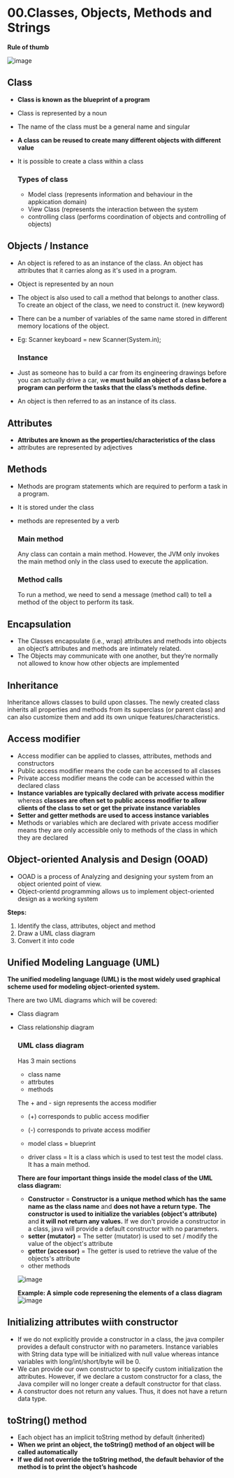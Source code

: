 # 00.Classes, Objects, Methods and Strings

**Rule of thumb**

![image](https://github.com/Fong20/Learning-repository/assets/150316121/9d87abdd-4774-4153-84b8-1ef585d7da04)

## Class
- **Class is known as the blueprint of a program**
- Class is represented by a noun
- The name of the class must be a general name and singular
- **A class can be reused to create many different objects with different value**
- It is possible to create a class within a class

  ### Types of class
  - Model class (represents information and behaviour in the appkication domain)
  - View Class (represents the interaction between the system
  - controlling class (performs coordination of objects and controlling of objects)

## Objects / Instance
- An object is refered to as an instance of the class. An object has attributes that it carries along as it's used in a program. 
- Object is represented by an noun
- The object is also used to call a method that belongs to another class. To create an object of the class, we need to construct it. (new keyword)
- There can be a number of variables of the same name stored in different memory locations of the object.
- Eg: Scanner keyboard = new Scanner(System.in);

  ### Instance
- Just as someone has to build a car from its engineering drawings before you can actually drive a car, w**e must build an
object of a class before a program can perform the tasks that the class’s methods define.**
- An object is then referred to as an instance of its class.
  
  
## Attributes
- **Attributes are known as the properties/characteristics of the class**
- attributes are represented by adjectives
  
## Methods
- Methods are program statements which are required to perform a task in a program.
- It is stored under the class
- methods are represented by a verb

  ### Main method
  Any class can contain a main method. However, the JVM only invokes the main method only in the class used to
execute the application.

  ### Method calls
  To run a method, we need to send a message (method call) to tell a method of the object to perform its task.

## Encapsulation
- The Classes encapsulate (i.e., wrap) attributes and methods into objects an object’s attributes and methods are intimately
related.
- The Objects may communicate with one another, but they’re normally not allowed to know how other objects are
implemented

## Inheritance
Inheritance allows classes to build upon classes. The newly created class inherits all properties and methods from its superclass (or parent class) and can also customize them and add its own unique features/characteristics.

## Access modifier
- Access modifier can be applied to classes, attributes, methods and constructors
- Public access modifier means the code can be accessed to all classes
- Private access modifier means the code can be accessed within the declared class
- **Instance variables are typically declared with private access modifier** whereas **classes are often set to public access modifier to allow clients of the class to set or get the private instance variables**
- **Setter and getter methods are used to access instance variables**
- Methods or variables which are declared with private access modifier means they are only accessible only to methods of the class in which they are declared

## Object-oriented Analysis and Design (OOAD)
- OOAD is a process of Analyzing and designing your system from an object oriented point of view.
- Object-orientd programming allows us to implement object-oriented design as a working system

**Steps:**
1. Identify the class, attributes, object and method
2. Draw a UML class diagram
3. Convert it into code

## Unified Modeling Language (UML)
**The unified modeling language (UML) is the most widely used graphical scheme used for modeling object-oriented system.**

There are two UML diagrams which will be covered:
- Class diagram
- Class relationship diagram

  ### UML class diagram
  Has 3 main sections
  - class name
  - attrbutes
  - methods
  
  The + and - sign represents the access modifier
  - (+) corresponds to public access modifier
  - (-) corresponds to private access modifier
  
  - model class = blueprint
  - driver class = It is a class which is used to test test the model class. It has a main method.
  
  **There are four important things inside the model class of the UML class diagram:**
  - **Constructor** = **Constructor is a unique method which has the same name as the class name** and **does not have a return type.** **The constructor is used to initialize the variables (object's attribute)** and **it will not return any values.** If we don't provide a constructor in a class, java will provide a default constructor with no parameters.
  - **setter (mutator)** = The setter (mutator) is used to set / modify the value of the object's attribute
  - **getter (accessor)** = The getter is used to retrieve the value of the objects's attribute
  - other methods
  
  ![image](https://github.com/Fong20/Learning-repository/assets/150316121/4c5b8af6-20eb-413e-9260-76a3fa9ae81c)
  
  **Example: A simple code represening the elements of a class diagram**
  ![image](https://github.com/Fong20/Learning-repository/assets/150316121/16303bb8-8085-49a1-a468-bab0ebb8681c)

## Initializing attributes wiith constructor
- If we do not explicitly provide a constructor in a class, the java compiler provides a default constructor with
no parameters. Instance variables with String data type will be initialized with null value whereas intance variables with long/int/short/byte will be 0.
- We can provide our own constructor to specify custom initialization the attributes. However, if we declare a custom constructor for a class, the Java compiler will no longer create a default constructor for that class.
- A constructor does not return any values. Thus, it does not have a return data type.

## toString() method
- Each object has an implicit toString method by default (inherited)
- **When we print an object, the toString() method of an object will be called automatically**
- **If we did not override the toString method, the default behavior of the method is to print the object’s
hashcode**
